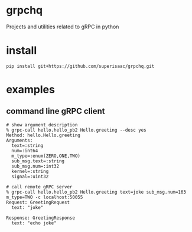 # grpchq
Projects and utilities related to gRPC in python

# install
```shell
pip install git+https://github.com/superisaac/grpchq.git
```

# examples
## command line gRPC client

```shell
# show argument description
% grpc-call hello.hello_pb2 Hello.greeting --desc yes
Method: hello.Hello.greeting
Arguments:
  text=:string
  num=:int64
  m_type=:enum(ZERO,ONE,TWO)
  sub_msg.text=:string
  sub_msg.num=:int32
  kernel=:string
  signal=:uint32

# call remote gRPC server
% grpc-call hello.hello_pb2 Hello.greeting text=joke sub_msg.num=163 m_type=TWO -c localhost:50055
Request: GreetingRequest
  text: "joke"

Response: GreetingResponse
  text: "echo joke"
```
